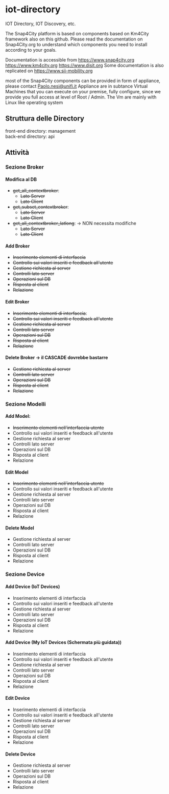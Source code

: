 # iot-directory

IOT Directory, IOT Discovery, etc.

The Snap4City platform is based on components based on Km4City framework also on this github. 
Please read the documentation on Snap4City.org to understand which components you need to install 
according to your goals.

Documentation is accessible from https://www.snap4city.org https://www.km4city.org 
https://www.disit.org Some documentation is also replicated on https://www.sii-mobility.org

most of the Snap4City components can be provided in form of appliance, please contact Paolo.nesi@unifi.it 
Appliance are in subtance Virtual Machines that you can execute on your premise, fully configure, 
since we provide you full access at level of Root / Admin. The Vm are mainly with Linux like operating system

## Struttura delle Directory
front-end directory: management </br>
back-end directory: api

## Attività

### Sezione Broker

#### Modifica al DB 
- ~~get_all_contextbroker~~:
    - ~~Lato Server~~
    - ~~Lato Client~~
- ~~get_subset_contextbroker~~:
    - ~~Lato Server~~
    - ~~Lato Client~~
- ~~get_all_contextbroker_latlong~~: -> NON necessita modifiche
    - ~~Lato Server~~
    - ~~Lato Client~~

#### Add Broker
- ~~Inserimento elementi di interfaccia~~
- ~~Controllo sui valori inseriti e feedback all'utente~~
- ~~Gestione richiesta al server~~
- ~~Controlli lato server~~
- ~~Operazioni sul DB~~
- ~~Risposta al client~~
- ~~Relazione~~

#### Edit Broker
- ~~Inserimento elementi di interfaccia~~:
- ~~Controllo sui valori inseriti e feedback all'utente~~
- ~~Gestione richiesta al server~~
- ~~Controlli lato server~~
- ~~Operazioni sul DB~~
- ~~Risposta al client~~
- ~~Relazione~~

#### Delete Broker -> il CASCADE dovrebbe bastarre
- ~~Gestione richiesta al server~~
- ~~Controlli lato server~~
- ~~Operazioni sul DB~~
- ~~Risposta al client~~
- ~~Relazione~~

### Sezione Modelli

#### Add Model:
- ~~Inserimento elementi nell'interfaccia utente~~
- Controllo sui valori inseriti e feedback all'utente
- Gestione richiesta al server
- Controlli lato server
- Operazioni sul DB
- Risposta al client
- Relazione

#### Edit Model
- ~~Inserimento elementi nell'interfaccia utente~~
- Controllo sui valori inseriti e feedback all'utente
- Gestione richiesta al server
- Controlli lato server
- Operazioni sul DB
- Risposta al client
- Relazione

#### Delete Model
- Gestione richiesta al server
- Controlli lato server
- Operazioni sul DB
- Risposta al client
- Relazione

### Sezione Device

#### Add Device (IoT Devices)
- Inserimento elementi di interfaccia
- Controllo sui valori inseriti e feedback all'utente
- Gestione richiesta al server
- Controlli lato server
- Operazioni sul DB
- Risposta al client
- Relazione

#### Add Device (My IoT Devices (Schermata più guidata))
- Inserimento elementi di interfaccia
- Controllo sui valori inseriti e feedback all'utente
- Gestione richiesta al server
- Controlli lato server
- Operazioni sul DB
- Risposta al client
- Relazione

####  Edit Device
- Inserimento elementi di interfaccia
- Controllo sui valori inseriti e feedback all'utente
- Gestione richiesta al server
- Controlli lato server
- Operazioni sul DB
- Risposta al client
- Relazione

#### Delete Device
- Gestione richiesta al server
- Controlli lato server
- Operazioni sul DB
- Risposta al client
- Relazione